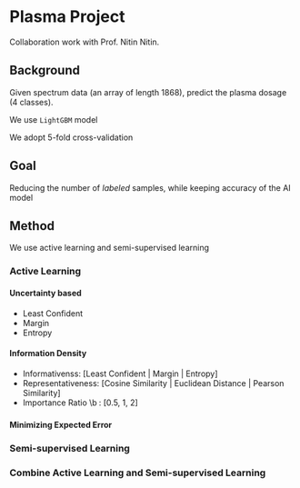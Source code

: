# Plasma Project

Collaboration work with Prof. Nitin Nitin.


## Background

Given spectrum data (an array of length 1868), predict the plasma dosage (4 classes).

We use `LightGBM` model

We adopt 5-fold cross-validation

## Goal

Reducing the number of *labeled* samples, while keeping accuracy of the AI model

## Method

We use active learning and semi-supervised learning

### Active Learning

#### Uncertainty based

- Least Confident
- Margin
- Entropy

#### Information Density


- Informativenss: [Least Confident | Margin | Entropy]
- Representativeness: [Cosine Similarity | Euclidean Distance | Pearson Similarity]
- Importance Ratio <img src="https://bit.ly/2SA9n8Y" align="center" border="0" alt="\beta" width="17" height="19" />:   [0.5, 1, 2]




#### Minimizing Expected Error

### Semi-supervised Learning


### Combine Active Learning and Semi-supervised Learning
